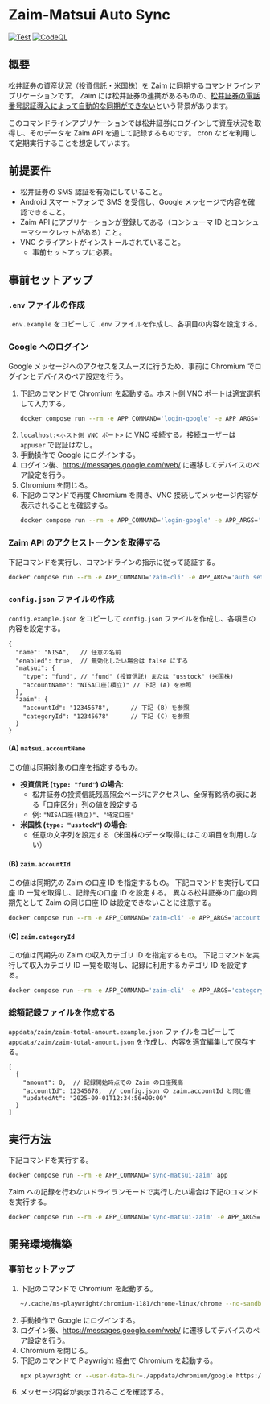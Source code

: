 # Zaim-Matsui Auto Sync

[![Test](https://github.com/na3shkw/zaim-matsui-auto-sync/actions/workflows/test.yml/badge.svg)](https://github.com/na3shkw/zaim-matsui-auto-sync/actions/workflows/test.yml)
[![CodeQL](https://github.com/na3shkw/zaim-matsui-auto-sync/actions/workflows/github-code-scanning/codeql/badge.svg)](https://github.com/na3shkw/zaim-matsui-auto-sync/actions/workflows/github-code-scanning/codeql)

## 概要

松井証券の資産状況（投資信託・米国株）を Zaim に同期するコマンドラインアプリケーションです。
Zaim には松井証券の連携があるものの、[松井証券の電話番号認証導入によって自動的な同期ができない](https://content.zaim.net/questions/show/1125)という背景があります。

このコマンドラインアプリケーションでは松井証券にログインして資産状況を取得し、そのデータを Zaim API を通して記録するものです。
cron などを利用して定期実行することを想定しています。

## 前提要件

- 松井証券の SMS 認証を有効にしていること。
- Android スマートフォンで SMS を受信し、Google メッセージで内容を確認できること。
- Zaim API にアプリケーションが登録してある（コンシューマ ID とコンシューマシークレットがある）こと。
- VNC クライアントがインストールされていること。
    - 事前セットアップに必要。

## 事前セットアップ

### `.env` ファイルの作成

`.env.example` をコピーして `.env` ファイルを作成し、各項目の内容を設定する。

### Google へのログイン

Google メッセージへのアクセスをスムーズに行うため、事前に Chromium でログインとデバイスのペア設定を行う。

1. 下記のコマンドで Chromium を起動する。ホスト側 VNC ポートは適宜選択して入力する。
    ```bash
    docker compose run --rm -e APP_COMMAND='login-google' -e APP_ARGS='https://www.google.com' --publish <ホスト側 VNC ポート>:5901 app
    ```
2. `localhost:<ホスト側 VNC ポート>` に VNC 接続する。接続ユーザーは `appuser` で認証はなし。
3. 手動操作で Google にログインする。
4. ログイン後、https://messages.google.com/web/ に遷移してデバイスのペア設定を行う。
5. Chromium を閉じる。
6. 下記のコマンドで再度 Chromium を開き、VNC 接続してメッセージ内容が表示されることを確認する。
    ```bash
    docker compose run --rm -e APP_COMMAND='login-google' -e APP_ARGS='https://messages.google.com/web/' --publish <ホスト側 VNC ポート>:5901 app
    ```

### Zaim API のアクセストークンを取得する

下記コマンドを実行し、コマンドラインの指示に従って認証する。

```bash
docker compose run --rm -e APP_COMMAND='zaim-cli' -e APP_ARGS='auth setup-token' app
```

### `config.json` ファイルの作成

`config.example.json` をコピーして `config.json` ファイルを作成し、各項目の内容を設定する。

```jsonc
{
  "name": "NISA",   // 任意の名前
  "enabled": true,  // 無効化したい場合は false にする
  "matsui": {
    "type": "fund", // "fund" (投資信託) または "usstock" (米国株)
    "accountName": "NISA口座(積立)" // 下記 (A) を参照
  },
  "zaim": {
    "accountId": "12345678",      // 下記 (B) を参照
    "categoryId": "12345678"      // 下記 (C) を参照
  }
}
```

#### (A) `matsui.accountName`

この値は同期対象の口座を指定するもの。

- **投資信託 (`type: "fund"`) の場合**:
  - 松井証券の投資信託残高照会ページにアクセスし、全保有銘柄の表にある「口座区分」列の値を設定する
  - 例: `"NISA口座(積立)"`、`"特定口座"`
- **米国株 (`type: "usstock"`) の場合**:
  - 任意の文字列を設定する（米国株のデータ取得にはこの項目を利用しない）

#### (B) `zaim.accountId`

この値は同期先の Zaim の口座 ID を指定するもの。
下記コマンドを実行して口座 ID 一覧を取得し、記録先の口座 ID を設定する。
異なる松井証券の口座の同期先として Zaim の同じ口座 ID は設定できないことに注意する。

```bash
docker compose run --rm -e APP_COMMAND='zaim-cli' -e APP_ARGS='account list' app
```

#### (C) `zaim.categoryId`

この値は同期先の Zaim の収入カテゴリ ID を指定するもの。
下記コマンドを実行して収入カテゴリ ID 一覧を取得し、記録に利用するカテゴリ ID を設定する。

```bash
docker compose run --rm -e APP_COMMAND='zaim-cli' -e APP_ARGS='category list --mode income' app
```

### 総額記録ファイルを作成する

`appdata/zaim/zaim-total-amount.example.json` ファイルをコピーして `appdata/zaim/zaim-total-amount.json` を作成し、内容を適宜編集して保存する。

```jsonc
[
  {
    "amount": 0,  // 記録開始時点での Zaim の口座残高
    "accountId": 12345678,  // config.json の zaim.accountId と同じ値
    "updatedAt": "2025-09-01T12:34:56+09:00"
  }
]
```

## 実行方法

下記コマンドを実行する。

```bash
docker compose run --rm -e APP_COMMAND='sync-matsui-zaim' app
```

Zaim への記録を行わないドライランモードで実行したい場合は下記のコマンドを実行する。

```bash
docker compose run --rm -e APP_COMMAND='sync-matsui-zaim' -e APP_ARGS='--dry-run' app
```

## 開発環境構築

### 事前セットアップ

1. 下記のコマンドで Chromium を起動する。
    ```bash
    ~/.cache/ms-playwright/chromium-1181/chrome-linux/chrome --no-sandbox --user-data-dir=./appdata/chromium/google https://www.google.com
    ```
2. 手動操作で Google にログインする。
3. ログイン後、https://messages.google.com/web/ に遷移してデバイスのペア設定を行う。
4. Chromium を閉じる。
5. 下記のコマンドで Playwright 経由で Chromium を起動する。
    ```bash
    npx playwright cr --user-data-dir=./appdata/chromium/google https://messages.google.com/web/
    ```
6. メッセージ内容が表示されることを確認する。
